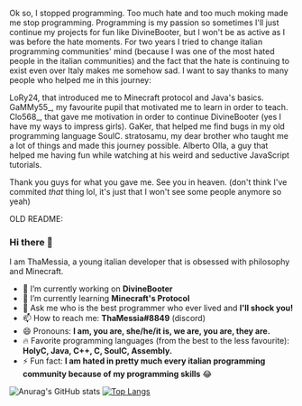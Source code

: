 Ok so, I stopped programming. Too much hate and too much moking made me stop programming. Programming is my passion so sometimes I'll just 
continue my projects for fun like DivineBooter, but I won't be as active as I was before the hate moments. For two years I tried to change
italian programming communities' mind (because I was one of the most hated people in the italian communities) and the fact that the hate
is continuing to exist even over Italy makes me somehow sad. I want to say thanks to many people who helped me in this journey:

LoRy24, that introduced me to Minecraft protocol and Java's basics. 
GaMMy55_, my favourite pupil that motivated me to learn in order to teach. 
Clo568_, that gave me motivation in order to continue DivineBooter (yes I have my ways to impress girls). 
GaKer, that helped me find bugs in my old programming language SoulC. 
stratosamu, my dear brother who taught me a lot of things and made this journey possible. 
Alberto Olla, a guy that helped me having fun while watching at his weird and seductive JavaScript tutorials. 

Thank you guys for what you gave me. See you in heaven. (don't think I've commited *that* thing lol, it's just that I won't see some people anymore so yeah)


OLD README:

### Hi there 👋

I am ThaMessia, a young italian developer that is obsessed with philosophy and Minecraft.

- 🔭 I’m currently working on **DivineBooter**
- 🌱 I’m currently learning **Minecraft's Protocol**
- 💬 Ask me who is the best programmer who ever lived and **I'll shock you!**
- 📫 How to reach me: **ThaMessia#8849** (discord)
- 😄 Pronouns: **I am, you are, she/he/it is, we are, you are, they are.**
- 🔥 Favorite programming languages (from the best to the less favourite): **HolyC, Java, C++, C, SoulC, Assembly.**
- ⚡ Fun fact: **I am hated in pretty much every italian programming community because of my programming skills** 😂

![Anurag's GitHub stats](https://github-readme-stats.vercel.app/api?username=ThaMessia&show_icons=true&theme=radical)
[![Top Langs](https://github-readme-stats.vercel.app/api/top-langs/?username=ThaMessia)](https://github.com/anuraghazra/github-readme-stats)
